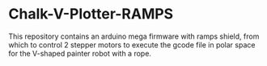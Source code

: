 # Chalk-V-Plotter-RAMPS
This repository contains an arduino mega firmware with ramps shield, from which to control 2 stepper motors to execute the gcode file in polar space for the V-shaped painter robot with a rope.
